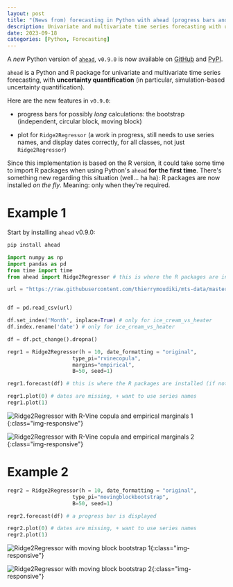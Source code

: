 ```yaml
---
layout: post
title: "(News from) forecasting in Python with ahead (progress bars and plots)"
description: Univariate and multivariate time series forecasting with uncertainty quantification in Python
date: 2023-09-18
categories: [Python, Forecasting]
---
```



A _new_ Python version of [`ahead`](https://github.com/Techtonique/ahead_python), `v0.9.0` is now available on [GitHub](https://github.com/Techtonique/ahead_python) and [PyPI](https://pypi.org/project/ahead/). 

`ahead` is a Python and R package for univariate and multivariate time series forecasting, with **uncertainty 
quantification** (in particular, simulation-based uncertainty quantification). 

Here are the new features in `v0.9.0`: 

- progress bars for possibly _long_ calculations: the bootstrap (independent, circular block, moving block)

- plot for `Ridge2Regressor` (a work in progress, still needs to use series names, and display dates correctly, for all classes, not just `Ridge2Regressor`)

Since this implementation is based on the R version, it could take some time to import R packages when using Python's `ahead` **for the first time**. There's something new regarding this situation (well... ha ha): R packages are now installed _on the fly_. Meaning: only when they're required. 

# Example 1

Start by installing `ahead` v0.9.0:

```bash
pip install ahead
```

```Python
import numpy as np
import pandas as pd
from time import time
from ahead import Ridge2Regressor # this is where the R packages are installed (if not available in the environment, and ONLY the 1st time)

url = "https://raw.githubusercontent.com/thierrymoudiki/mts-data/master/heater-ice-cream/ice_cream_vs_heater.csv"


df = pd.read_csv(url)

df.set_index('Month', inplace=True) # only for ice_cream_vs_heater
df.index.rename('date') # only for ice_cream_vs_heater

df = df.pct_change().dropna()
```

```Python
regr1 = Ridge2Regressor(h = 10, date_formatting = "original",
                     type_pi="rvinecopula",
                     margins="empirical",
                     B=50, seed=1)

regr1.forecast(df) # this is where the R packages are installed (if not available in the environment, and ONLY the 1st time)

regr1.plot(0) # dates are missing, + want to use series names
regr1.plot(1)
```

![Ridge2Regressor with R-Vine copula and empirical marginals 1]({{base}}/images/2023-09-18/2023-09-18-image1.png){:class="img-responsive"}

![Ridge2Regressor with R-Vine copula and empirical marginals 2]({{base}}/images/2023-09-18/2023-09-18-image2.png){:class="img-responsive"}

# Example 2

```Python
regr2 = Ridge2Regressor(h = 10, date_formatting = "original",
                     type_pi="movingblockbootstrap",
                     B=50, seed=1)

regr2.forecast(df) # a progress bar is displayed

regr2.plot(0) # dates are missing, + want to use series names
regr2.plot(1)
```

![Ridge2Regressor with moving block bootstrap 1]({{base}}/images/2023-09-18/2023-09-18-image3.png){:class="img-responsive"}

![Ridge2Regressor with moving block bootstrap 2]({{base}}/images/2023-09-18/2023-09-18-image4.png){:class="img-responsive"}

